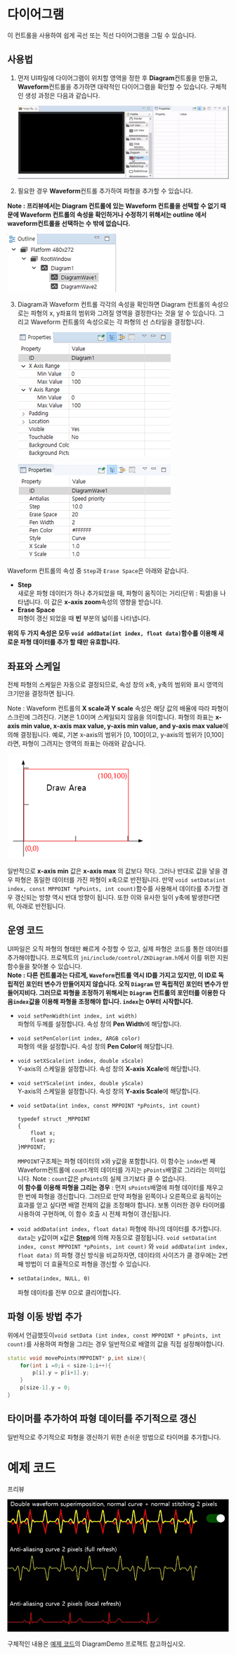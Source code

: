 
# 다이어그램
이 컨트롤을 사용하여 쉽게 곡선 또는 직선 다이어그램을 그릴 수 있습니다.

## 사용법
  1. 먼저 UI파일에 다이어그램이 위치할 영역을 정한 후 **Diagram**컨트롤을 만들고, **Waveform**컨트롤을 추가하면 대략적인 다이어그램을 확인할 수 있습니다. 구체적인 생성 과정은 다음과 같습니다.
  
     ![](assets/diagram/add_diagram.gif)  
     
  2. 필요한 경우 **Waveform**컨트롤 추가하여 파형을 추가할 수 있습니다.

  **Note : 프리뷰에서는 Diagram 컨트롤에 있는 Waveform 컨트롤을 선택할 수 없기 때문에 Waveform 컨트롤의 속성을 확인하거나 수정하기 위해서는 outline 에서 waveform컨트롤을 선택하는 수 밖에 없습니다.**
     
  ![](assets/diagram/outline.png)  

  3. Diagram과 Waveform 컨트롤 각각의 속성을 확인하면 Diagram 컨트롤의 속성으로는 파형의 x, y좌표의 범위와 그려질 영역을 결정한다는 것을 알 수 있습니다. 그리고 Waveform 컨트롤의 속성으로는 각 파형의 선 스타일을 결정합니다.

     ![波形图属性](assets/diagram/diagram_property.png)   

     ![波形属性](assets/diagram/wave_property.png)  

 Waveform 컨트롤의 속성 중 `Step`과 `Erase Space`은  아래와 같습니다.

 * <span id = "step_property"> **Step** </span>  
    새로운 파형 데이터가 하나 추가되었을 때, 파형이 움직이는 거리(단위 : 픽셀)을 나타냅니다. 이 값은 **x-axis zoom**속성의 영향을 받습니다.
  * **Erase Space**  
    파형이 갱신 되었을 때 **빈** 부분의 넓이를 나타냅니다. 
         

**위의 두 가지 속성은 모두 `void addData(int index, float data)`함수를 이용해 새로운 파형 데이터를 추가 할 때만 유효합니다.**


## 좌표와 스케일

 전체 파형의 스케일은 자동으로 결정되므로, 속성 창의 x축, y축의 범위와 표시 영역의 크기만을 결정하면 됩니다.

 Note : Waveform 컨트롤의 **X scale과 Y scale** 속성은 해당 값의 배율에 따라 파형이 스크린에 그려진다. 기본은 1.0이며 스케일되지 않음을 의미합니다.
 파형의 좌표는 **x-axis min value, x-axis max  value, y-axis min  value, and y-axis max  value**에 의해 결정됩니다.
 예로, 기본 x-axis의 범위가 [0, 100]이고, y-axis의 범위가 [0,100]라면, 파형이 그려지는 영역의 좌표는 아래와 같습니다.

 ![](assets/diagram/location.png)  

 일반적으로 **x-axis min**  값은 **x-axis max** 의 값보다 작다. 그러나 반대로 값을 넣을 경우 파형은 동일한 데이터를 가진 파형이 x축으로 반전됩니다. 만약  `void setData(int index, const MPPOINT *pPoints, int count)`함수를 사용해서 데이타를 추가할 경우 갱신되는 방향 역시 반대 방향이 됩니다. 또한 이와 유사한 일이 y축에 발생한다면 위, 아래로 반전됩니다.

## 운영 코드
  UI파일은 오직 파형의 형태만 빠르게 수정할 수 있고, 실제 파형은 코드를 통한 데이터를 추가해야합니다.
  프로젝트의 `jni/include/control/ZKDiagram.h`에서 이를 위한 지원 함수들을 찾아볼 수 있습니다.  
  **Note : 다른 컨트롤과는 다르게, `Waveform`컨트롤 역시 ID를 가지고 있지만, 이 ID로 독립적인 포인터 변수가 만들어지지 않습니다. 오직 `Diagram` 만 독립적인 포인터 변수가 만들어지비다. 그러므로 파형을 조정하기 위해서는 `Diagram` 컨트롤의 포인터를 이용한 다음`index`값을 이용해 파형을 조정해야 합니다. 
 `index`는 0부터 시작합니다.**

  * `void setPenWidth(int index, int width)`  
    파형의 두께를 설정합니다. 속성 창의 **Pen Width**에 해당합니다.
    
  * `void setPenColor(int index, ARGB color)`  
    파형의 색을 설정합니다. 속성 창의 **Pen Color**에 해당합니다.
    
  * `void setXScale(int index, double xScale)`  
    Y-axis의 스케일을 설정합니다. 속성 창의 **X-axis Xcale**에 해당합니다.
    
  * `void setYScale(int index, double yScale)`  
    Y-axis의 스케일을 설정합니다. 속성 창의 **Y-axis Scale**에 해당합니다.
    
  * `void setData(int index, const MPPOINT *pPoints, int count)`  
    
    ```
    typedef struct _MPPOINT
    {
        float x;
        float y;
    }MPPOINT;
    ```
    `MMPOINT`구조체는 파형 데이터의 x와 y값을 포함합니다.
    이 함수는 `index`번 째 Waveform컨트롤에 `count`개의 데이터를 가지는 `pPoints`배열로 그리라는 의미입니다. Note : `count`값은 `pPoints`의 실제 크기보다 클 수 없습니다.  
    **이 함수를 이용해 파형을 그리는 경우** : 먼저 `sPoints`배열에 파형 데이터를 채우고 한 번에 파형을 갱신합니다. 그러므로 만약 파형을 왼쪽이나 오른쪽으로 움직이는 효과를 얻고 싶다면 배열 전체의 값을 조정해야 합니다. 보통 이러한 경우 타이머를 사용하여 구현하며, 이 함수 호출 시 전체 파형이 갱신됩니다.
    
  * `void addData(int index, float data)`
    파형에 하나의 데이터를 추가합니다. `data`는 y값이며 x값은 [**Step**](#step_property)에 의해 자동으로 결정됩니다. `void setData(int index, const MPPOINT *pPoints, int count)` 와 `void addData(int index, float data)` 의 파형 갱신 방식을 비교하자면, 데이타의 사이즈가 클 경우에는 2번째 방법이 더 효율적으로 파형을 갱신할 수 있습니다.
    
  * `setData(index, NULL, 0)` 
    
    파형 데이타를 전부 0으로 클리어합니다.
    
    

## 파형 이동 방법 추가
 위에서 언급했듯이`void setData (int index, const MPPOINT * pPoints, int count)`를 사용하여 파형을 그리는 경우 일반적으로 배열의 값을 직접 설정해야합니다.
```c++
static void movePoints(MPPOINT* p,int size){
	for(int i =0;i < size-1;i++){
		p[i].y = p[i+1].y;
	}
	p[size-1].y = 0;
}
```

## 타이머를 추가하여 파형 데이터를 주기적으로 갱신
일반적으로 주기적으로 파형을 갱신하기 위한 손쉬운 방법으로 타이머를 추가합니다.


# 예제 코드
프리뷰  

![](assets/diagram/preview.jpg)  

구체적인 내용은 [예제 코드](demo_download.md#demo_download)의 DiagramDemo 프로젝트 참고하십시오.